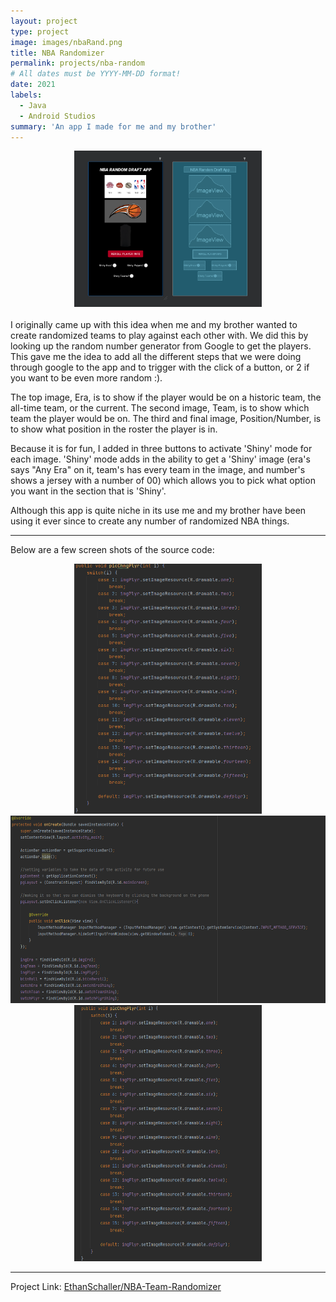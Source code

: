 ```yaml
---
layout: project
type: project
image: images/nbaRand.png
title: NBA Randomizer
permalink: projects/nba-random
# All dates must be YYYY-MM-DD format!
date: 2021
labels:
  - Java
  - Android Studios
summary: 'An app I made for me and my brother'
---
```


<div class="ui small rounded images" style="text-align:center">
  <img class="ui image" style="width:300px;height:250px;" src="../images/nbaRand_img.png">
</div>

<br/>
 I originally came up with this idea when me and my brother wanted to create randomized teams to play against each other with. We did this by looking up the random number generator from Google to get the players. This gave me the idea to add all the different steps that we were doing through google to the app and to trigger with the click of a button, or 2 if you want to be even more random :).

 The top image, Era, is to show if the player would be on a historic team, the all-time team, or the current. The second image, Team, is to show which team the player would be on. The third and final image, Position/Number, is to show what position in the roster the player is in.

 Because it is for fun, I added in three buttons to activate 'Shiny' mode for each image. 'Shiny' mode adds in the ability to get a 'Shiny' image (era's says "Any Era" on it, team's has every team in the image, and number's shows a jersey with a number of 00) which allows you to pick what option you want in the section that is 'Shiny'.

 Although this app is quite niche in its use me and my brother have been using it ever since to create any number of randomized NBA things.
<hr>

Below are a few screen shots of the source code:

<div class="ui small rounded images" style="text-align:center">
  <img class="ui image" style="width:300px;height:400px;" src="../images/nbaRand_code1.png">
  <img class="ui image" style="width:550px;height:300px;" src="../images/nbaRand_code2.png">
  <img class="ui image" style="width:300px;height:410px;" src="../images/nbaRand_code3.png">
</div>

<hr>

Project Link: <a href="https://github.com/EthanSchaller/NBA-Team-Randomizer"><i class="large github icon"></i>EthanSchaller/NBA-Team-Randomizer</a>

<br/>